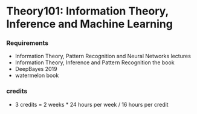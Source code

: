 # Theory101: Information Theory, Inference and Machine Learning
### Requirements
* Information Theory, Pattern Recognition and Neural Networks lectures
* Information Theory, Inference and Pattern Recognition the book
* DeepBayes 2019
* watermelon book
### credits
* 3 credits = 2 weeks * 24 hours per week / 16 hours per credit
